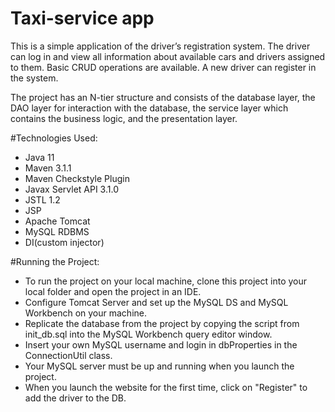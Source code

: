 # Taxi-service app

This is a simple application of the driver’s registration system. The driver can log in and view all information about available cars and drivers assigned to them. Basic CRUD operations are available. A new driver can register in the system.

The project has an N-tier structure and consists of the database layer, the DAO layer for interaction with the database, the service layer which contains the business logic, and the presentation layer.

#Technologies Used:
- Java 11
- Maven 3.1.1
- Maven Checkstyle Plugin
- Javax Servlet API 3.1.0
- JSTL 1.2
- JSP
- Apache Tomcat
- MySQL RDBMS
- DI(custom injector)

#Running the Project:

- To run the project on your local machine, clone this project into your local folder and open the project in an IDE.
- Configure Tomcat Server and set up the MySQL DS and MySQL Workbench on your machine.
- Replicate the database from the project by copying the script from init_db.sql into the MySQL Workbench query editor window.
- Insert your own MySQL username and login in dbProperties in the ConnectionUtil class.
- Your MySQL server must be up and running when you launch the project.
- When you launch the website for the first time, click on "Register" to add the driver to the DB.
